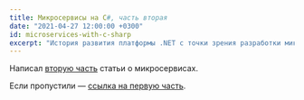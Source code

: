 ```yaml
---
title: Микросервисы на C#, часть вторая
date: "2021-04-27 12:00:00 +0300"
id: microservices-with-c-sharp
excerpt: "История развития платформы .NET с точки зрения разработки микросервисов."
---
```


Написал [вторую часть](/articles/microservices-with-c-sharp/2-web-in-dotnet/) статьи
о микросервисах.

Если пропустили — [ссылка на первую часть](/articles/microservices-with-c-sharp/1-micriservices/).

